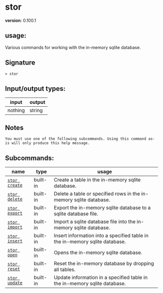 # stor

**version**: 0.100.1

## **usage**:

Various commands for working with the in-memory sqlite database.

## Signature

`> stor `

## Input/output types:

| input   | output |
| ------- | ------ |
| nothing | string |

## Notes

```text
You must use one of the following subcommands. Using this command as-is will only produce this help message.
```

## Subcommands:

| name                                           | type     | usage                                                                       |
| ---------------------------------------------- | -------- | --------------------------------------------------------------------------- |
| [`stor create`](/commands/docs/stor_create.md) | built-in | Create a table in the in-memory sqlite database.                            |
| [`stor delete`](/commands/docs/stor_delete.md) | built-in | Delete a table or specified rows in the in-memory sqlite database.          |
| [`stor export`](/commands/docs/stor_export.md) | built-in | Export the in-memory sqlite database to a sqlite database file.             |
| [`stor import`](/commands/docs/stor_import.md) | built-in | Import a sqlite database file into the in-memory sqlite database.           |
| [`stor insert`](/commands/docs/stor_insert.md) | built-in | Insert information into a specified table in the in-memory sqlite database. |
| [`stor open`](/commands/docs/stor_open.md)     | built-in | Opens the in-memory sqlite database.                                        |
| [`stor reset`](/commands/docs/stor_reset.md)   | built-in | Reset the in-memory database by dropping all tables.                        |
| [`stor update`](/commands/docs/stor_update.md) | built-in | Update information in a specified table in the in-memory sqlite database.   |
